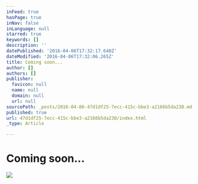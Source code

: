 ```yaml
---
inFeed: true
hasPage: true
inNav: false
inLanguage: null
starred: true
keywords: []
description: ''
datePublished: '2016-04-06T17:32:17.640Z'
dateModified: '2016-04-06T17:32:06.265Z'
title: Coming soon...
author: []
authors: []
publisher:
  favicon: null
  name: null
  domain: null
  url: null
sourcePath: _posts/2016-04-06-47d1df25-7ecc-415c-bbe3-a2166b5da230.md
published: true
url: 47d1df25-7ecc-415c-bbe3-a2166b5da230/index.html
_type: Article

---
```

# Coming soon...
![](https://the-grid-user-content.s3-us-west-2.amazonaws.com/9c02706d-f15e-4d0b-aa8b-b5630dbb09ce.jpg)